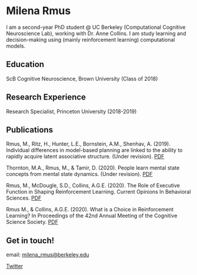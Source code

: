 # Milena Rmus

I am a second-year PhD student @ UC Berkeley (Computational Cognitive Neuroscience Lab), working with Dr. Anne Collins. I am study learning and decision-making using (mainly reinforcement learning) computational models. 

## Education 
ScB Cognitive Neuroscience, Brown University (Class of 2018) 

## Research Experience 
Research Specialist, Princeton University (2018-2019)

## Publications

Rmus, M., Ritz, H., Hunter, L.E., Bornstein, A.M., Shenhav, A. (2019). Individual differences in
model-based planning are linked to the ability to rapidly acquire latent associative structure. (Under revision). [PDF](https://www.biorxiv.org/content/biorxiv/early/2019/08/02/723072.full.pdf)

Thornton, M.A., Rmus, M., & Tamir, D. (2020). People learn mental state concepts from mental
state dynamics. (Under revision). [PDF](https://psyarxiv.com/kbcsj)

Rmus, M., McDougle, S.D., Collins, A.G.E. (2020). The Role of Executive Function in Shaping
Reinforcement Learning. Current Opinions In Behavioral Sciences. [PDF](https://ccn.berkeley.edu/pdfs/papers/EFshapesRL2020_R1.pdf)

Rmus M., & Collins, A.G.E. (2020). What is a Choice in Reinforcement Learning? In
Proceedings of the 42nd Annual Meeting of the Cognitive Science Society. [PDF](https://cogsci.mindmodeling.org/2020/papers/0629/0629.pdf)

## Get in touch! 
email: milena_rmus@berkeley.edu

[Twitter](https://twitter.com/milenamr7)



